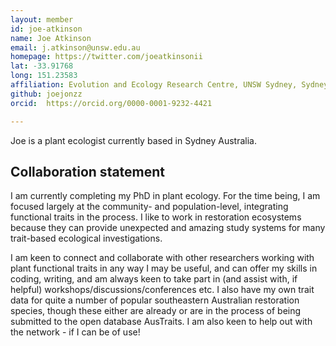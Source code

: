 ```yaml
---
layout: member
id: joe-atkinson
name: Joe Atkinson
email: j.atkinson@unsw.edu.au
homepage: https://twitter.com/joeatkinsonii
lat: -33.91768
long: 151.23583
affiliation: Evolution and Ecology Research Centre, UNSW Sydney, Sydney, NSW, Australia 
github: joejonzz
orcid:  https://orcid.org/0000-0001-9232-4421

---
```


Joe is a plant ecologist currently based in Sydney Australia. 

## Collaboration statement
I am currently completing my PhD in plant ecology. For the time being, I am focused largely at the community- and population-level, integrating functional traits in the process. I like to work in restoration ecosystems because they can provide unexpected and amazing study systems for many trait-based ecological investigations.

I am keen to connect and collaborate with other researchers working with plant functional traits in any way I may be useful, and can offer my skills in coding, writing, and am always keen to take part in (and assist with, if helpful) workshops/discussions/conferences etc. I also have my own trait data for quite a number of popular southeastern Australian restoration species, though these either are already or are in the process of being submitted to the open database AusTraits. I am also keen to help out with the network - if I can be of use!


